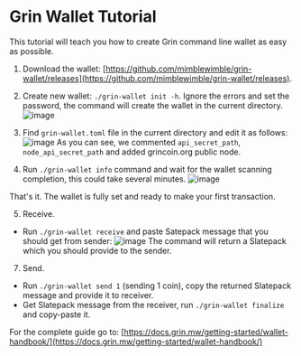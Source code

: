 # Grin Wallet Tutorial

This tutorial will teach you how to create Grin command line wallet as easy as possible.

1. Download the wallet: [https://github.com/mimblewimble/grin-wallet/releases](https://github.com/mimblewimble/grin-wallet/releases).

2. Create new wallet: `./grin-wallet init -h`.
Ignore the errors and set the password, the command will create the wallet in the current directory.
![image](https://github.com/user-attachments/assets/5de41b6e-f8ed-437d-b482-215da0dd30db)

3. Find `grin-wallet.toml` file in the current directory and edit it as follows:
![image](https://github.com/user-attachments/assets/596b6782-5bc2-48c3-b45b-9d99af4950a4)
As you can see, we commented `api_secret_path`, `node_api_secret_path` and added grincoin.org public node.

4. Run `./grin-wallet info` command and wait for the wallet scanning completion, this could take several minutes.
![image](https://github.com/user-attachments/assets/b20479d2-65ff-44ac-9bf4-6aa978db6d9b)

That's it. The wallet is fully set and ready to make your first transaction.

5. Receive.
* Run `./grin-wallet receive` and paste Satepack message that you should get from sender:
![image](https://github.com/user-attachments/assets/39a46302-7674-44af-886e-a0a04f67b65d)
The command will return a Slatepack which you should provide to the sender.

7. Send.
* Run `./grin-wallet send 1` (sending 1 coin), copy the returned Slatepack message and provide it to receiver.
* Get Slatepack message from the receiver, run `./grin-wallet finalize` and copy-paste it.

For the complete guide go to: [https://docs.grin.mw/getting-started/wallet-handbook/](https://docs.grin.mw/getting-started/wallet-handbook/)
